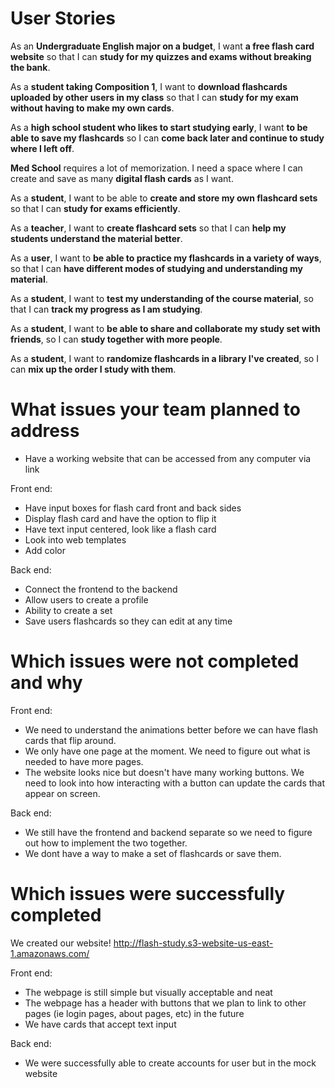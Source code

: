 # **User Stories**


As an **Undergraduate English major on a budget**, I want **a free flash card website** so that I can **study for my quizzes and exams without breaking the bank**.

As a **student taking Composition 1**, I want to **download flashcards uploaded by other users in my class** so that I can **study for my exam without having to make my own cards**.

As a **high school student who likes to start studying early**, I want **to be able to save my flashcards** so I can **come back later and continue to study where I left off**.

**Med School** requires a lot of memorization.  I need a space where I can create and save as many **digital flash cards** as I want.

As a **student**, I want to be able to **create and store my own flashcard sets** so that I can **study for exams efficiently**.

As a **teacher**, I want to **create flashcard sets** so that I can **help my students understand the material better**.

As a **user**, I want to **be able to practice my flashcards in a variety of ways**, so that I can **have different modes of studying and understanding my material**.

As a **student**, I want to **test my understanding of the course material**, so that I can **track my progress as I am studying**.

As a **student**, I want to **be able to share and collaborate my study set with friends**, so I can **study together with more people**.

As a **student**, I want to **randomize flashcards in a library I've created**, so I can **mix up the order I study with them**. 



# **What issues your team planned to address**

- Have a working website that can be accessed from any computer via link

Front end:
- Have input boxes for flash card front and back sides
- Display flash card and have the option to flip it
- Have text input centered, look like a flash card
- Look into web templates
- Add color

Back end:
- Connect the frontend to the backend
- Allow users to create a profile
- Ability to create a set
- Save users flashcards so they can edit at any time

# **Which issues were not completed and why** #

Front end:
- We need to understand the animations better before we can have flash cards that flip around.
- We only have one page at the moment.  We need to figure out what is needed to have more pages.
- The website looks nice but doesn't have many working buttons.  We need to look into how interacting with a button can update the cards that appear on screen.


Back end:
- We still have the frontend and backend separate so we need to figure out how to implement the two together.
- We dont have a way to make a set of flashcards or save them.

# **Which issues were successfully completed**

We created our website! http://flash-study.s3-website-us-east-1.amazonaws.com/

Front end:
- The webpage is still simple but visually acceptable and neat
- The webpage has a header with buttons that we plan to link to other pages (ie login pages, about pages, etc) in the future
- We have cards that accept text input

Back end: 
- We were successfully able to create accounts for user but in the mock website
